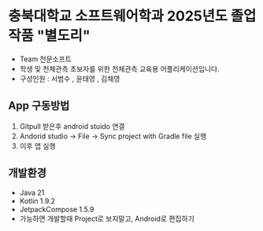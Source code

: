 # 충북대학교 소프트웨어학과 2025년도 졸업작품 "별도리"
- Team 천문소프트 
- 학생 및 천체관측 초보자를 위한 천체관측 교육용 어플리케이션입니다.
- 구성인원 : 서범수 , 윤태영 , 김채영

## App 구동방법
1. Gitpull 받은후 android stuido 연결
2. Andorid studio -> File -> Sync project with Gradle file 실행
3. 이후 앱 실행

## 개발환경
- Java 21 
- Kotlin 1.9.2
- JetpackCompose 1.5.9
- 가능하면 개발할때 Project로 보지말고, Android로 편집하기